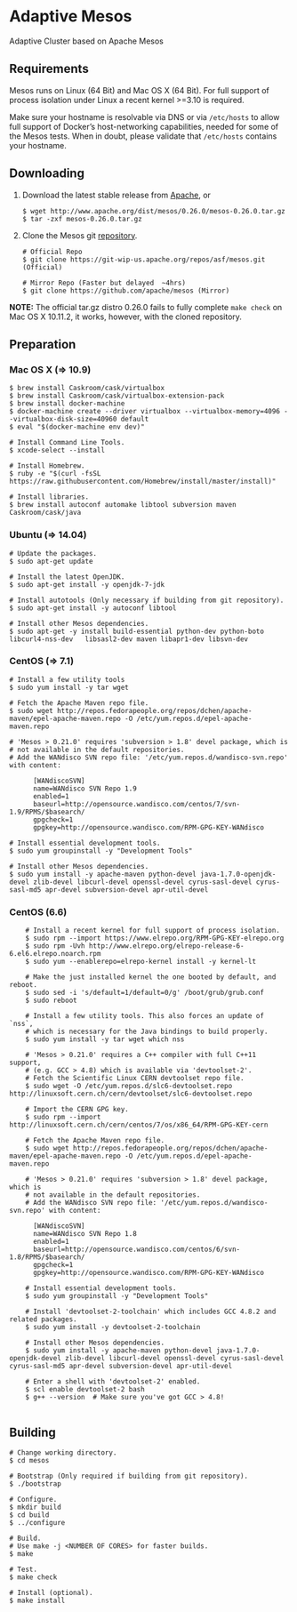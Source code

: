 # Adaptive Mesos
Adaptive Cluster based on Apache Mesos

## Requirements

Mesos runs on Linux (64 Bit) and Mac OS X (64 Bit). For full support of process isolation under Linux a recent kernel >=3.10 is required. 

Make sure your hostname is resolvable via DNS or via ```/etc/hosts``` to allow full support of Docker’s host-networking capabilities, needed for some of the Mesos tests. When in doubt, please validate that ```/etc/hosts``` contains your hostname.

## Downloading

1. Download the latest stable release from [Apache](http://mesos.apache.org/downloads/), or

	```
	$ wget http://www.apache.org/dist/mesos/0.26.0/mesos-0.26.0.tar.gz
	$ tar -zxf mesos-0.26.0.tar.gz
	```
2.  Clone the Mesos git [repository](https://git-wip-us.apache.org/repos/asf/mesos.git).

	```
	# Official Repo
	$ git clone https://git-wip-us.apache.org/repos/asf/mesos.git (Official)
	
	# Mirror Repo (Faster but delayed  ~4hrs)
	$ git clone https://github.com/apache/mesos (Mirror)
	```

**NOTE:** The official tar.gz distro 0.26.0 fails to fully complete ```make check``` on Mac OS X 10.11.2, it works, however, with the cloned repository. 
 
## Preparation

### Mac OS X (=> 10.9)

```
$ brew install Caskroom/cask/virtualbox
$ brew install Caskroom/cask/virtualbox-extension-pack
$ brew install docker-machine
$ docker-machine create --driver virtualbox --virtualbox-memory=4096 --virtualbox-disk-size=40960 default
$ eval "$(docker-machine env dev)"
```

```
# Install Command Line Tools.
$ xcode-select --install

# Install Homebrew.
$ ruby -e "$(curl -fsSL https://raw.githubusercontent.com/Homebrew/install/master/install)"

# Install libraries.
$ brew install autoconf automake libtool subversion maven Caskroom/cask/java
```

### Ubuntu (=> 14.04)

```
# Update the packages.
$ sudo apt-get update

# Install the latest OpenJDK.
$ sudo apt-get install -y openjdk-7-jdk

# Install autotools (Only necessary if building from git repository).
$ sudo apt-get install -y autoconf libtool

# Install other Mesos dependencies.
$ sudo apt-get -y install build-essential python-dev python-boto libcurl4-nss-dev 	libsasl2-dev maven libapr1-dev libsvn-dev
```

### CentOS (=> 7.1)
	
```
# Install a few utility tools
$ sudo yum install -y tar wget

# Fetch the Apache Maven repo file.
$ sudo wget http://repos.fedorapeople.org/repos/dchen/apache-maven/epel-apache-maven.repo -O /etc/yum.repos.d/epel-apache-maven.repo

# 'Mesos > 0.21.0' requires 'subversion > 1.8' devel package, which is
# not available in the default repositories.
# Add the WANdisco SVN repo file: '/etc/yum.repos.d/wandisco-svn.repo' with content:

      [WANdiscoSVN]
      name=WANdisco SVN Repo 1.9
      enabled=1
      baseurl=http://opensource.wandisco.com/centos/7/svn-1.9/RPMS/$basearch/
      gpgcheck=1
      gpgkey=http://opensource.wandisco.com/RPM-GPG-KEY-WANdisco

# Install essential development tools.
$ sudo yum groupinstall -y "Development Tools"

# Install other Mesos dependencies.
$ sudo yum install -y apache-maven python-devel java-1.7.0-openjdk-devel zlib-devel libcurl-devel openssl-devel cyrus-sasl-devel cyrus-sasl-md5 apr-devel subversion-devel apr-util-devel
```
	
### CentOS (6.6)

```
	# Install a recent kernel for full support of process isolation.
    $ sudo rpm --import https://www.elrepo.org/RPM-GPG-KEY-elrepo.org
    $ sudo rpm -Uvh http://www.elrepo.org/elrepo-release-6-6.el6.elrepo.noarch.rpm
    $ sudo yum --enablerepo=elrepo-kernel install -y kernel-lt

    # Make the just installed kernel the one booted by default, and reboot.
    $ sudo sed -i 's/default=1/default=0/g' /boot/grub/grub.conf
    $ sudo reboot

    # Install a few utility tools. This also forces an update of `nss`,
    # which is necessary for the Java bindings to build properly.
    $ sudo yum install -y tar wget which nss

    # 'Mesos > 0.21.0' requires a C++ compiler with full C++11 support,
    # (e.g. GCC > 4.8) which is available via 'devtoolset-2'.
    # Fetch the Scientific Linux CERN devtoolset repo file.
    $ sudo wget -O /etc/yum.repos.d/slc6-devtoolset.repo http://linuxsoft.cern.ch/cern/devtoolset/slc6-devtoolset.repo

    # Import the CERN GPG key.
    $ sudo rpm --import http://linuxsoft.cern.ch/cern/centos/7/os/x86_64/RPM-GPG-KEY-cern

    # Fetch the Apache Maven repo file.
    $ sudo wget http://repos.fedorapeople.org/repos/dchen/apache-maven/epel-apache-maven.repo -O /etc/yum.repos.d/epel-apache-maven.repo

    # 'Mesos > 0.21.0' requires 'subversion > 1.8' devel package, which is
    # not available in the default repositories.
    # Add the WANdisco SVN repo file: '/etc/yum.repos.d/wandisco-svn.repo' with content:

      [WANdiscoSVN]
      name=WANdisco SVN Repo 1.8
      enabled=1
      baseurl=http://opensource.wandisco.com/centos/6/svn-1.8/RPMS/$basearch/
      gpgcheck=1
      gpgkey=http://opensource.wandisco.com/RPM-GPG-KEY-WANdisco

    # Install essential development tools.
    $ sudo yum groupinstall -y "Development Tools"

    # Install 'devtoolset-2-toolchain' which includes GCC 4.8.2 and related packages.
    $ sudo yum install -y devtoolset-2-toolchain

    # Install other Mesos dependencies.
    $ sudo yum install -y apache-maven python-devel java-1.7.0-openjdk-devel zlib-devel libcurl-devel openssl-devel cyrus-sasl-devel cyrus-sasl-md5 apr-devel subversion-devel apr-util-devel

    # Enter a shell with 'devtoolset-2' enabled.
    $ scl enable devtoolset-2 bash
    $ g++ --version  # Make sure you've got GCC > 4.8!
	
```	

## Building

```
# Change working directory.
$ cd mesos

# Bootstrap (Only required if building from git repository).
$ ./bootstrap

# Configure.
$ mkdir build
$ cd build
$ ../configure

# Build.
# Use make -j <NUMBER OF CORES> for faster builds.
$ make

# Test.
$ make check

# Install (optional).
$ make install
```